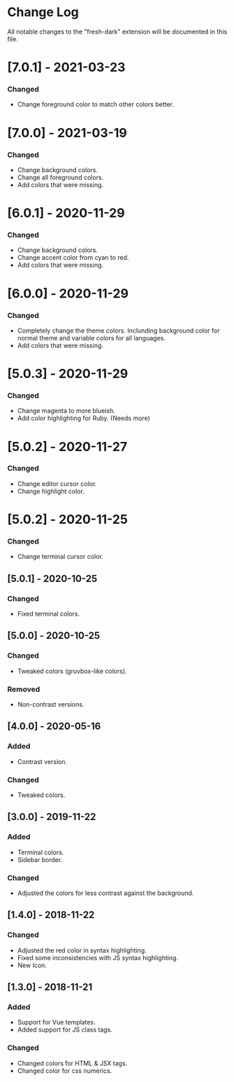 # Change Log
All notable changes to the "fresh-dark" extension will be documented in this file.

# [7.0.1] - 2021-03-23
### Changed
- Change foreground color to match other colors better.

# [7.0.0] - 2021-03-19
### Changed
- Change background colors.
- Change all foreground colors.
- Add colors that were missing.

# [6.0.1] - 2020-11-29
### Changed
- Change background colors.
- Change accent color from cyan to red.
- Add colors that were missing.

# [6.0.0] - 2020-11-29
### Changed
- Completely change the theme colors. Inclunding background color for normal theme and variable colors for all languages. 
- Add colors that were missing.

# [5.0.3] - 2020-11-29
### Changed
- Change magenta to more blueish.
- Add color highlighting for Ruby. (Needs more)

# [5.0.2] - 2020-11-27
### Changed
- Change editor cursor color.
- Change highlight color.

# [5.0.2] - 2020-11-25
### Changed
- Change terminal cursor color.

## [5.0.1] - 2020-10-25
### Changed
- Fixed terminal colors.

## [5.0.0] - 2020-10-25
### Changed
- Tweaked colors (gruvbox-like colors).

### Removed
- Non-contrast versions.

## [4.0.0] - 2020-05-16
### Added
- Contrast version.

### Changed
- Tweaked colors.

## [3.0.0] - 2019-11-22
### Added
- Terminal colors.
- Sidebar border.

### Changed
- Adjusted the colors for less contrast against the background.

## [1.4.0] - 2018-11-22
### Changed
- Adjusted the red color in syntax highlighting.
- Fixed some inconsistencies with JS syntax highlighting.
- New Icon.

## [1.3.0] - 2018-11-21
### Added
- Support for Vue templates.
- Added support for JS class tags.

### Changed
- Changed colors for HTML & JSX tags.
- Changed color for css numerics.